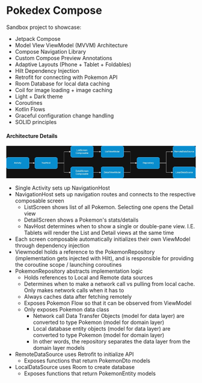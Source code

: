 # Pokedex Compose

Sandbox project to showcase:
* Jetpack Compose
* Model VIew ViewModel (MVVM) Architecture
* Compose Navigation Library
* Custom Compose Preview Annotations
* Adaptive Layouts (Phone + Tablet + Foldables)
* Hilt Dependency Injection
* Retrofit for connecting with Pokemon API
* Room Database for local data caching
* Coil for image loading + image caching
* Light + Dark theme
* Coroutines
* Kotlin Flows
* Graceful configuration change handling
* SOLID principles

#### Architecture Details
![Diagram that shows architecture for Pokedex project](/readme/PokedexDiagram.jpg)
* Single Activity sets up NavigationHost
* NavigationHost sets up navigation routes and connects to the respective composable screen
    * ListScreen shows list of all Pokemon. Selecting one opens the Detail view
    * DetailScreen shows a Pokemon's stats/details
    * NavHost determines when to show a single or double-pane view. I.E. Tablets will render the List and Detail views at the same time
* Each screen composable automatically initializes their own ViewModel through dependency injection
* Viewmodel holds a reference to the PokemonRepository (implementation gets injected with Hilt), and is responsible for providing the coroutine scope / launching coroutines
* PokemonRepository abstracts implementation logic
    * Holds references to Local and Remote data sources
    * Determines when to make a network call vs pulling from local cache. Only makes network calls when it has to
    * Always caches data after fetching remotely
    * Exposes Pokemon Flow so that it can be observed from ViewModel
    * Only exposes Pokemon data class
        * Network call Data Transfer Objects (model for data layer) are converted to type Pokemon (model for domain layer)
        * Local database entity objects (model for data layer) are converted to type Pokemon (model for domain layer)
        * In other words, the repository separates the data layer from the domain layer models
* RemoteDataSource uses Retrofit to initialize API
    * Exposes functions that return PokemonDto models
* LocalDataSource uses Room to create database
    * Exposes functions that return PokemonEntity models